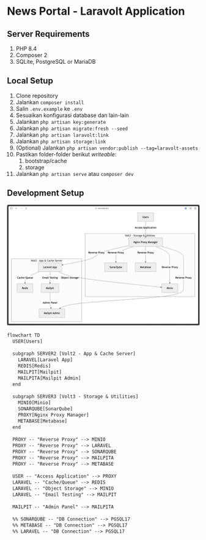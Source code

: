 # News Portal - Laravolt Application

## Server Requirements

1. PHP 8.4
1. Composer 2
1. SQLite, PostgreSQL or MariaDB

## Local Setup

1. Clone repository
1. Jalankan `composer install`
1. Salin `.env.example` ke `.env`
1. Sesuaikan konfigurasi database dan lain-lain
1. Jalankan `php artisan key:generate`
1. Jalankan `php artisan migrate:fresh --seed`
1. Jalankan `php artisan laravolt:link`
1. Jalankan `php artisan storage:link`
1. (Optional) Jalankan `php artisan vendor:publish --tag=laravolt-assets`
1. Pastikan folder-folder berikut _writeable_:
   1. bootstrap/cache
   1. storage
1. Jalankan `php artisan serve` atau `composer dev`

## Development Setup

![Server Dev](./dev-server-architecture.png)

```mermaid
flowchart TD
  USER[Users]

  subgraph SERVER2 [Volt2 - App & Cache Server]
    LARAVEL[Laravel App]
    REDIS[Redis]
    MAILPIT[Mailpit]
    MAILPITA[Mailpit Admin]
  end

  subgraph SERVER3 [Volt3 - Storage & Utilities]
    MINIO[Minio]
    SONARQUBE[SonarQube]
    PROXY[Nginx Proxy Manager]
    METABASE[Metabase]
  end

  PROXY -- "Reverse Proxy" --> MINIO
  PROXY -- "Reverse Proxy" --> LARAVEL
  PROXY -- "Reverse Proxy" --> SONARQUBE
  PROXY -- "Reverse Proxy" --> MAILPITA
  PROXY -- "Reverse Proxy" --> METABASE

  USER -- "Access Application" --> PROXY
  LARAVEL -- "Cache/Queue" --> REDIS
  LARAVEL -- "Object Storage" --> MINIO
  LARAVEL -- "Email Testing" --> MAILPIT

  MAILPIT -- "Admin Panel" --> MAILPITA

  %% SONARQUBE -- "DB Connection" --> PGSQL17
  %% METABASE -- "DB Connection" --> PGSQL17
  %% LARAVEL -- "DB Connection" --> PGSQL17
```
